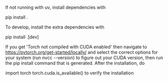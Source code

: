If not running with uv, install dependencies with 

pip install .

To develop, install the extra dependencies with

pip install .[dev]

If you get 'Torch not compiled with CUDA enabled'
then navigate to https://pytorch.org/get-started/locally/ and select the correct options for your system (run nvcc --version) to figure out your CUDA version,
then run the pip install command that is generated.
After the installation, do

import torch
torch.cuda.is_available()
 to verify the installation